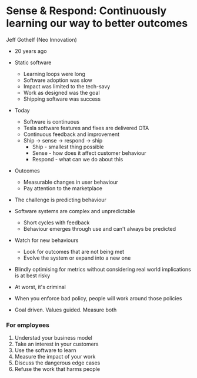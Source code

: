 # Sense & Respond: Continuously learning our way to better outcomes
Jeff Gothelf (Neo Innovation)

* 20 years ago
* Static software
  * Learning loops were long
  * Software adoption was slow
  * Impact was limited to the tech-savy
  * Work as designed was the goal
  * Shipping software was success


* Today
  * Software is continuous
  * Tesla software features and fixes are delivered OTA
  * Continuous feedback and improvement
  * Ship -> sense -> respond -> ship
    * Ship - smallest thing possible
    * Sense - how does it affect customer behaviour
    * Respond - what can we do about this


* Outcomes
  * Measurable changes in user behaviour
  * Pay attention to the marketplace
* The challenge is predicting behaviour
* Software systems are complex and unpredictable
  * Short cycles with feedback
  * Behaviour emerges through use and can't always be predicted
* Watch for new behaviours
  * Look for outcomes that are not being met
  * Evolve the system or expand into a new one


* Blindly optimising for metrics without considering real world implications is at best risky
* At worst, it's criminal


* When you enforce bad policy, people will work around those policies


* Goal driven. Values guided. Measure both


### For employees
1. Understad your business model
2. Take an interest in your customers
3. Use the software to learn
4. Measure the impact of your work
5. Discuss the dangerous edge cases
6. Refuse the work that harms people
